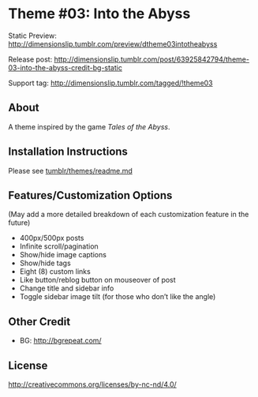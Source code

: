 # Theme #03: Into the Abyss

Static Preview: http://dimensionslip.tumblr.com/preview/dtheme03intotheabyss

Release post: http://dimensionslip.tumblr.com/post/63925842794/theme-03-into-the-abyss-credit-bg-static

Support tag: http://dimensionslip.tumblr.com/tagged/!theme03

## About
A theme inspired by the game *Tales of the Abyss*.

## Installation Instructions

Please see [tumblr/themes/readme.md](https://github.com/dimensionslip/tumblr/blob/master/themes/readme.md)

## Features/Customization Options

(May add a more detailed breakdown of each customization feature in the future)

* 400px/500px posts
* Infinite scroll/pagination
* Show/hide image captions
* Show/hide tags
* Eight (8) custom links
* Like button/reblog button on mouseover of post
* Change title and sidebar info
* Toggle sidebar image tilt (for those who don’t like the angle)


## Other Credit

* BG: http://bgrepeat.com/

## License
http://creativecommons.org/licenses/by-nc-nd/4.0/
